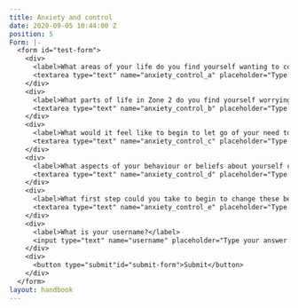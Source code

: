 ```yaml
---
title: Anxiety and control
date: 2020-09-05 10:44:00 Z
position: 5
Form: |-
  <form id="test-form">
    <div>
      <label>What areas of your life do you find yourself wanting to control? Eg, relationships or work</label>
      <textarea type="text" name="anxiety_control_a" placeholder="Type your answer here"/></textarea>
    </div>
    <div>
      <label>What parts of life in Zone 2 do you find yourself worrying about?</label>
      <textarea type="text" name="anxiety_control_b" placeholder="Type your answer here"/></textarea>
    </div>
    <div>
      <label>What would it feel like to begin to let go of your need to control this?</label>
      <textarea type="text" name="anxiety_control_c" placeholder="Type your answer here"/></textarea>
    </div>
    <div>
      <label>What aspects of your behaviour or beliefs about yourself cause you anxiety?</label>
      <textarea type="text" name="anxiety_control_d" placeholder="Type your answer here"/></textarea>
    </div>
    <div>
      <label>What first step could you take to begin to change these behaviours or beliefs?</label>
      <textarea type="text" name="anxiety_control_e" placeholder="Type your answer here"/></textarea>
    </div>
    <div>
      <label>What is your username?</label>
      <input type="text" name="username" placeholder="Type your answer here"/></input>
    </div>
    <div>
      <button type="submit"id="submit-form">Submit</button>
    </div>
  </form>
layout: handbook
---
```


